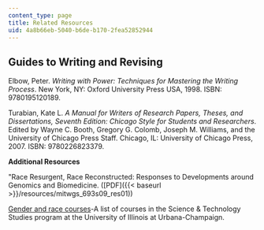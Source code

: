 ```yaml
---
content_type: page
title: Related Resources
uid: 4a8b66eb-5040-b6de-b170-2fea52852944
---
```


Guides to Writing and Revising
------------------------------

Elbow, Peter. _Writing with Power: Techniques for Mastering the Writing Process_. New York, NY: Oxford University Press USA, 1998. ISBN: 9780195120189.

Turabian, Kate L. _A Manual for Writers of Research Papers, Theses, and Dissertations, Seventh Edition: Chicago Style for Students and Researchers_. Edited by Wayne C. Booth, Gregory G. Colomb, Joseph M. Williams, and the University of Chicago Press Staff. Chicago, IL: University of Chicago Press, 2007. ISBN: 9780226823379.

**Additional Resources**

"Race Resurgent, Race Reconstructed: Responses to Developments around Genomics and Biomedicine. ([PDF]({{< baseurl >}}/resources/mitwgs_693s09_res01))

[Gender and race courses](https://gws.illinois.edu/academics/course-catalog)\-A list of courses in the Science & Technology Studies program at the University of Illinois at Urbana-Champaign.